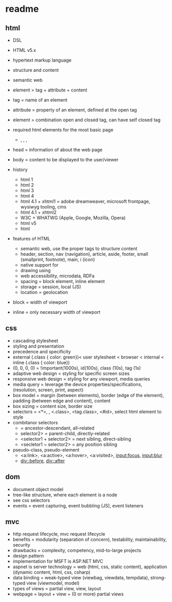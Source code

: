 # readme

## html

- DSL
- HTML v5.x
- hypertext markup language
- structure and content
- semantic web
- element = tag + attribute + content
- tag = name of an element
- attribute = property of an element, defined at the open tag
- element = combination open and closed tag, can have self closed tag
- required html elements for the most basic page
  - <!doctype html>, <html>, <head>, <body>
- head = information of about the web page
- body = content to be displayed to the user/viewer

- history
  - html 1
  - html 2
  - html 3
  - html 4
  - html 4.1 + xhtml1 = adobe dreamweaver, microsoft frontpage, wysiwyg tooling, cms
  - html 4.1 + xhtml2
  - W3C + WHATWG (Apple, Google, Mozilla, Opera)
  - html v5
  - html
- features of HTML
  - semantic web, use the proper tags to structure content
  - header, section, nav (navigation), article, aside, footer, small (smallprint, footnote), main, i (icon)
  - native support for <audio>, <video>, <media>
  - drawing using <canvas>
  - web accessibility, microdata, RDFa
  - spacing = block element, inline element
  - storage = session, local (JS)
  - location = geolocation
- block = width of viewport
- inline = only necessary width of viewport 

## css

- cascading stylesheet
- styling and presentation
- precedence and specificity
- external (.class { color: green})< user stylesheet < browser < internal < inline (.class { color: blue})
- (0, 0, 0, 0) = !important(1000s), id(100s), class (10s), tag (1s)
- adaptive web design = styling for specific screen sizes
- responsive web design = styling for any viewport, media queries
- media query = leverage the device properties/specifications, (resolution, screen, print, aspect)
- box model = margin (between elements), border (edge of the element), padding (between edge and content), content
- box sizing = content size, border size
- selectors = <*>, <tag>, <.class>, <tag.class>, <#id>, select html element to style
- combitanor selectors
  - <selector1 selector2> = ancestor-descendant, all-related
  - <selector1 > selector2> = parent-child, directly-related
  - <selector1 + selector2> = next sibling, direct-sibling
  - <secletor1 ~ selector2> = any position sibling
- pseudo-class, pseudo-element
  - <a:link>, <a:active>, <a:hover>, <a:visited>, <input:focus>, <input:blur>
  - <div::before>, <div::after>

## dom

- document object model
- tree-like structure, where each element is a node
- see css selectors
- events = event capturing, event bubbling (JS), event listeners

## mvc

- http request lifecycle, mvc request lifecycle
- benefits = modularity (separation of concern), testability, maintainability, security
- drawbacks = complexity, competency, mid-to-large projects
- design pattern
- implementation for MSFT is ASP.NET MVC
- aspnet is server technology = web (html, css, static content), application (dynamic content, html, css, csharp)
- data binding = weak-typed view (viewbag, viewdata, tempdata), strong-typed view (viewmodel, model)
- types of views = partial view, view, layout
- webpage = layout + view + (0 or more) partial views
